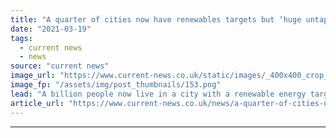 ```yaml
---
title: "A quarter of cities now have renewables targets but ‘huge untapped potential’ remains"
date: "2021-03-19"
tags: 
  - current news
  - news
source: "current news"
image_url: "https://www.current-news.co.uk/static/images/_400x400_crop_center-center/City-of-Oxford-Credit-Abdulhakeem-Samae-Pixabay.png"
image_fp: "/assets/img/post_thumbnails/153.png"
lead: "​A billion people now live in a city with a renewable energy target or policy, almost a quarter of the global urban population."
article_url: "https://www.current-news.co.uk/news/a-quarter-of-cities-now-have-renewables-targets-but-huge-untapped-potential-remains?utm_source=rss-feeds&utm_medium=rss&utm_campaign=rss"
---
```


---
